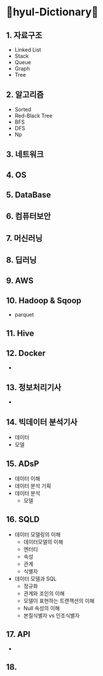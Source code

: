 # 📖hyul-Dictionary📖
 

## 1. 자료구조
- Linked List
- Stack
- Queue
- Graph
- Tree


## 2. 알고리즘
- Sorted
- Red-Black Tree
- BFS
- DFS
- Np


## 3. 네트워크


## 4. OS


## 5. DataBase


## 6. 컴퓨터보안


## 7. 머신러닝


## 8. 딥러닝


## 9. AWS


## 10. Hadoop & Sqoop
- parquet


## 11. Hive


## 12. Docker
- 



## 13. 정보처리기사
- 


## 14. 빅데이터 분석기사
- 데이터
- 모델

## 15. ADsP
- 데이터 이해
- 데이터 분석 기획
- 데이터 분석
  - 모델


## 16. SQLD
- 데이터 모델링의 이해
  - 데이터모델의 이해
  - 엔터티
  - 속성
  - 관계
  - 식별자
- 데이터 모델과  SQL
  - 정규화
  - 관계와 조인의 이해
  - 모델이 표현하는 트랜잭션의 이해
  - Null 속성의 이해
  - 본질식별자 vs 인조식별자
  
## 17. API
- 

## 18. 

